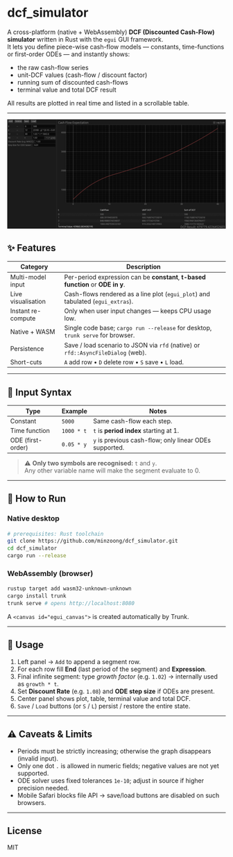 # dcf_simulator

A cross-platform (native + WebAssembly) **DCF (Discounted Cash-Flow) simulator** written in Rust with the `egui` GUI framework.  
It lets you define piece-wise cash-flow models — constants, time-functions or first-order ODEs — and instantly shows:

* the raw cash-flow series  
* unit-DCF values (cash-flow / discount factor)  
* running sum of discounted cash-flows  
* terminal value and total DCF result  

All results are plotted in real time and listed in a scrollable table.

---

![Screenshot](assets/screenshot.png)


## ✨ Features

| Category | Description |
|----------|-------------|
| Multi-model input | Per-period expression can be **constant**, **t-based function** or **ODE in y**. |
| Live visualisation | Cash-flows rendered as a line plot (`egui_plot`) and tabulated (`egui_extras`). |
| Instant re-compute | Only when user input changes — keeps CPU usage low. |
| Native + WASM | Single code base; `cargo run --release` for desktop, `trunk serve` for browser. |
| Persistence | Save / load scenario to JSON via `rfd` (native) or `rfd::AsyncFileDialog` (web). |
| Short-cuts | `A` add row • `D` delete row • `S` save • `L` load. |

---

## 📐 Input Syntax

| Type | Example | Notes |
|------|---------|-------|
| Constant | `5000` | Same cash-flow each step. |
| Time function | `1000 * t` | `t` is **period index** starting at 1. |
| ODE (first-order) | `0.05 * y` | `y` is previous cash-flow; only linear ODEs supported. |

> ⚠️ **Only two symbols are recognised:** `t` and `y`.  
> Any other variable name will make the segment evaluate to 0.

---

## 🚀 How to Run

### Native desktop

```bash
# prerequisites: Rust toolchain
git clone https://github.com/minzoong/dcf_simulator.git
cd dcf_simulator
cargo run --release
```

### WebAssembly (browser)

```bash
rustup target add wasm32-unknown-unknown
cargo install trunk
trunk serve # opens http://localhost:8080
```

A `<canvas id="egui_canvas">` is created automatically by Trunk.

---

## 📝 Usage

1. Left panel → `Add` to append a segment row.  
2. For each row fill **End** (last period of the segment) and **Expression**.  
3. Final infinite segment: type *growth factor* (e.g. `1.02`) → internally used as `growth * t`.  
4. Set **Discount Rate** (e.g. `1.08`) and **ODE step size** if ODEs are present.  
5. Center panel shows plot, table, terminal value and total DCF.  
6. `Save` / `Load` buttons (or `S` / `L`) persist / restore the entire state.

---

## ⚠️ Caveats & Limits

* Periods must be strictly increasing; otherwise the graph disappears (invalid input).  
* Only one dot `.` is allowed in numeric fields; negative values are not yet supported.  
* ODE solver uses fixed tolerances `1e-10`; adjust in source if higher precision needed.  
* Mobile Safari blocks file API → save/load buttons are disabled on such browsers.

---

## License

MIT
